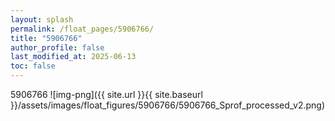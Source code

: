 ```yaml
---
layout: splash
permalink: /float_pages/5906766/
title: "5906766"
author_profile: false
last_modified_at: 2025-06-13
toc: false
---
```

 
5906766
![img-png]({{ site.url }}{{ site.baseurl }}/assets/images/float_figures/5906766/5906766_Sprof_processed_v2.png)